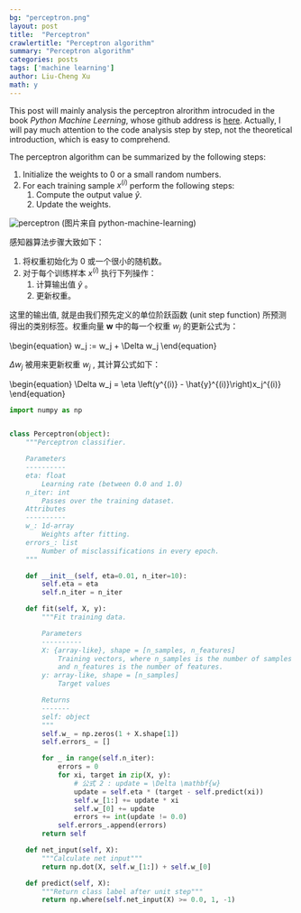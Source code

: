 ```yaml
---
bg: "perceptron.png"
layout: post
title:  "Perceptron"
crawlertitle: "Perceptron algorithm"
summary: "Perceptron algorithm"
categories: posts
tags: ['machine learning']
author: Liu-Cheng Xu
math: y
---
```


This post will mainly analysis the perceptron alrorithm introcuded in the book *Python Machine Leerning*, whose github address is [here](https://github.com/rasbt/python-machine-learning-book). Actually, I will pay much attention to the code analysis step by step, not the theoretical introduction, which is easy to comprehend.

The perceptron algorithm can be summarized by the following steps:

1. Initialize the weights to 0 or a small random numbers.
2. For each training sample $x^{(i)}$ perform the following steps:
    1. Compute the output value $\hat{y}$.
    2. Update the weights.
    
![perceptron](https://github.com/rasbt/python-machine-learning-book/blob/master/code/ch02/images/02_04.png?raw=true)
(图片来自 python-machine-learning)

感知器算法步骤大致如下：

1. 将权重初始化为 0 或一个很小的随机数。
2. 对于每个训练样本 $x^{(i)}$ 执行下列操作：
    1. 计算输出值 $\hat{y}$ 。
    2. 更新权重。

这里的输出值, 就是由我们预先定义的单位阶跃函数 (unit step function) 所预测得出的类别标签。权重向量 $\mathbf{w}$ 中的每一个权重 $w_j$ 的更新公式为：

\begin{equation}
w_j := w_j + \Delta w_j
\end{equation}

$\Delta w_j$ 被用来更新权重 $w_j$ , 其计算公式如下：

\begin{equation}
\Delta w_j = \eta \left(y^{(i)} - \hat{y}^{(i)}\right)x_j^{(i)}
\end{equation}

```python
import numpy as np


class Perceptron(object):
    """Perceptron classifier.

    Parameters
    ----------
    eta: float
        Learning rate (between 0.0 and 1.0)
    n_iter: int
        Passes over the training dataset.
    Attributes
    ----------
    w_: 1d-array
        Weights after fitting.
    errors_: list
        Number of misclassifications in every epoch.
    """

    def __init__(self, eta=0.01, n_iter=10):
        self.eta = eta
        self.n_iter = n_iter

    def fit(self, X, y):
        """Fit training data.

        Parameters
        ----------
        X: {array-like}, shape = [n_samples, n_features]
            Training vectors, where n_samples is the number of samples
            and n_features is the number of features.
        y: array-like, shape = [n_samples]
            Target values

        Returns
        -------
        self: object
        """
        self.w_ = np.zeros(1 + X.shape[1])
        self.errors_ = []

        for _ in range(self.n_iter):
            errors = 0
            for xi, target in zip(X, y):
                # 公式 2 : update = \Delta \mathbf{w}
                update = self.eta * (target - self.predict(xi))
                self.w_[1:] += update * xi
                self.w_[0] += update
                errors += int(update != 0.0)
            self.errors_.append(errors)
        return self

    def net_input(self, X):
        """Calculate net input"""
        return np.dot(X, self.w_[1:]) + self.w_[0]

    def predict(self, X):
        """Return class label after unit step"""
        return np.where(self.net_input(X) >= 0.0, 1, -1)
```

